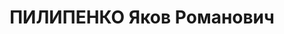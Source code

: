 ---
title: ПИЛИПЕНКО Яков Романович
description: '1904 р. н., Чернігівська обл., смт Понорниця Коропського р-ну, українець,
  член ВКП(б), освіта незакінчена вища, Сумська обл., с-ще Есмань Глухівського р-ну,
  редактор газети «За більшовицькі колгоспи» колишнього Червоненського р-ну Сумської
  обл.

  Арешт 5.09.1937. Військовою колегією Верховного Суду СРСР 20.11.1937 за участь у
  контрреволюційній правотроцькістській організації засуджений до ВМП. Розстріляний
  21.11.1937 у м. Київ

  Реабілітований 3.12.1957 Військовою колегією Верховного Суду СРСР'
---